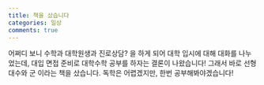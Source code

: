```yaml
---
title: 책을 샀습니다
categories: 일상
comments: true
---
```

어쩌디 보니 수학과 대학원생과 진로상담? 을 하게 되어 대학 입시에 대해 대화를 나누었는데, 대입 면접 준비로 대학수학 공부를 하자는 결론이 나왔습니다!
그래서 바로 선형대수와 군 이라는 책을 샀습니다.
독학은 어렵겠지만, 한번 공부해봐야겠습니다!